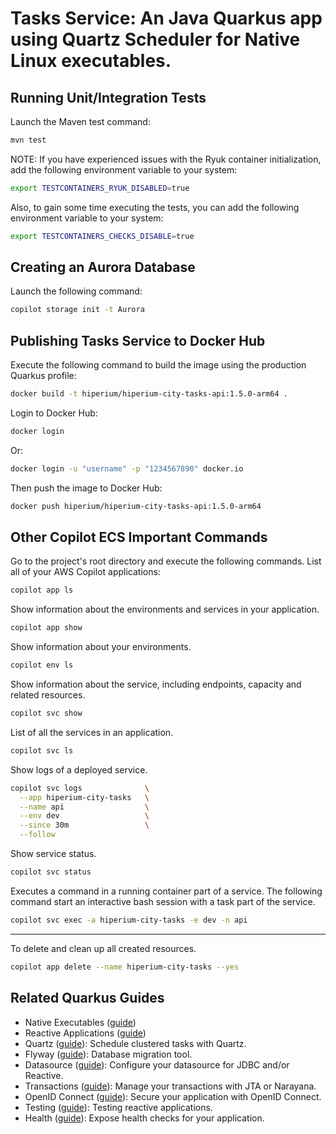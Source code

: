 # Tasks Service: An Java Quarkus app using Quartz Scheduler for Native Linux executables.

## Running Unit/Integration Tests
Launch the Maven test command:
```bash
mvn test
```
NOTE: If you have experienced issues with the Ryuk container initialization, add the following environment variable to your system:
```bash
export TESTCONTAINERS_RYUK_DISABLED=true
```
Also, to gain some time executing the tests, you can add the following environment variable to your system:
```bash
export TESTCONTAINERS_CHECKS_DISABLE=true
```

## Creating an Aurora Database
Launch the following command:
```bash
copilot storage init -t Aurora
```

## Publishing Tasks Service to Docker Hub
Execute the following command to build the image using the production Quarkus profile:
```bash
docker build -t hiperium/hiperium-city-tasks-api:1.5.0-arm64 .
```
Login to Docker Hub:
```bash
docker login
```
Or:
```bash
docker login -u "username" -p "1234567890" docker.io
```
Then push the image to Docker Hub:
```bash
docker push hiperium/hiperium-city-tasks-api:1.5.0-arm64
```

## Other Copilot ECS Important Commands
Go to the project's root directory and execute the following commands.
List all of your AWS Copilot applications:
```bash
copilot app ls
```
Show information about the environments and services in your application.
```bash
copilot app show
```
Show information about your environments.
```bash
copilot env ls
```
Show information about the service, including endpoints, capacity and related resources.
```bash
copilot svc show
```
List of all the services in an application.
```bash
copilot svc ls
```
Show logs of a deployed service.
```bash
copilot svc logs              \
  --app hiperium-city-tasks   \
  --name api                  \
  --env dev                   \
  --since 30m                 \
  --follow
```
Show service status.
```bash
copilot svc status
```
Executes a command in a running container part of a service.
The following command start an interactive bash session with a task part of the service.
```bash
copilot svc exec -a hiperium-city-tasks -e dev -n api
```
---

To delete and clean up all created resources.
```bash
copilot app delete --name hiperium-city-tasks --yes
```

## Related Quarkus Guides
- Native Executables ([guide](https://quarkus.io/guides/building-native-image))
- Reactive Applications ([guide](https://quarkus.io/guides/getting-started-reactive))
- Quartz ([guide](https://quarkus.io/guides/quartz)): Schedule clustered tasks with Quartz.
- Flyway ([guide](https://quarkus.io/guides/flyway)): Database migration tool.
- Datasource ([guide](https://quarkus.io/guides/datasource)): Configure your datasource for JDBC and/or Reactive.
- Transactions ([guide](https://quarkus.io/guides/transaction)): Manage your transactions with JTA or Narayana.
- OpenID Connect ([guide](https://quarkus.io/guides/security-openid-connect)): Secure your application with OpenID Connect.
- Testing ([guide](https://quarkus.io/guides/getting-started-testing)): Testing reactive applications.
- Health ([guide](https://quarkus.io/guides/microprofile-health)): Expose health checks for your application.
